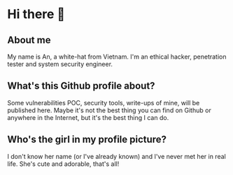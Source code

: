# Hi there 👋

## About me

My name is An, a white-hat from Vietnam. I'm an ethical hacker, penetration tester and system security engineer.

## What's this Github profile about?

Some vulnerabilities POC, security tools, write-ups of mine, will be published here. Maybe it's not the best thing you can find on Github or anywhere in the Internet, but it's the best thing I can do.

## Who's the girl in my profile picture?

I don't know her name (or I've already known) and I've never met her in real life. She's cute and adorable, that's all!
